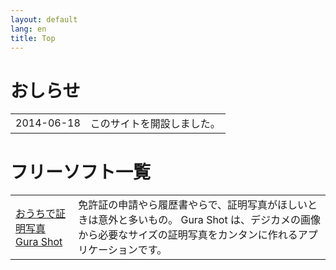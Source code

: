 ```yaml
---
layout: default
lang: en
title: Top
---
```


# おしらせ

<table>
<tr><td>2014-06-18</td><td>このサイトを開設しました。</td></tr>
</table>

# フリーソフト一覧

<table>
<tr><td><a href="gurashot/">おうちで証明写真 Gura Shot</a></td>
<td>
免許証の申請やら履歴書やらで、証明写真がほしいときは意外と多いもの。
Gura Shot は、デジカメの画像から必要なサイズの証明写真をカンタンに作れるアプリケーションです。
</td>
</tr>
</table>